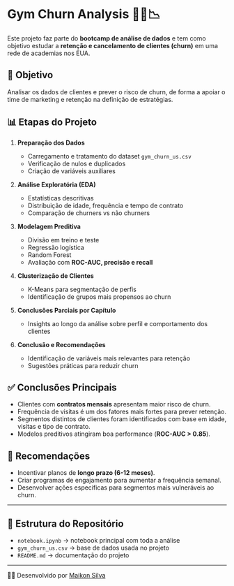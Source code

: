 # Gym Churn Analysis 🏋️‍♂️📉

Este projeto faz parte do **bootcamp de análise de dados** e tem como objetivo estudar a **retenção e cancelamento de clientes (churn)** em uma rede de academias nos EUA.

## 🎯 Objetivo
Analisar os dados de clientes e prever o risco de churn, de forma a apoiar o time de marketing e retenção na definição de estratégias.

## 📊 Etapas do Projeto
1. **Preparação dos Dados**  
   - Carregamento e tratamento do dataset `gym_churn_us.csv`  
   - Verificação de nulos e duplicados  
   - Criação de variáveis auxiliares  

2. **Análise Exploratória (EDA)**  
   - Estatísticas descritivas  
   - Distribuição de idade, frequência e tempo de contrato  
   - Comparação de churners vs não churners  

3. **Modelagem Preditiva**  
   - Divisão em treino e teste  
   - Regressão logística  
   - Random Forest  
   - Avaliação com **ROC-AUC, precisão e recall**  

4. **Clusterização de Clientes**  
   - K-Means para segmentação de perfis  
   - Identificação de grupos mais propensos ao churn  

5. **Conclusões Parciais por Capítulo**  
   - Insights ao longo da análise sobre perfil e comportamento dos clientes  

6. **Conclusão e Recomendações**  
   - Identificação de variáveis mais relevantes para retenção  
   - Sugestões práticas para reduzir churn  

## ✅ Conclusões Principais
- Clientes com **contratos mensais** apresentam maior risco de churn.  
- Frequência de visitas é um dos fatores mais fortes para prever retenção.  
- Segmentos distintos de clientes foram identificados com base em idade, visitas e tipo de contrato.  
- Modelos preditivos atingiram boa performance (**ROC-AUC > 0.85**).  

## 🚀 Recomendações
- Incentivar planos de **longo prazo (6-12 meses)**.  
- Criar programas de engajamento para aumentar a frequência semanal.  
- Desenvolver ações específicas para segmentos mais vulneráveis ao churn.  

---

## 📂 Estrutura do Repositório
- `notebook.ipynb` → notebook principal com toda a análise  
- `gym_churn_us.csv` → base de dados usada no projeto  
- `README.md` → documentação do projeto  

---

👨‍💻 Desenvolvido por [Maikon Silva](https://www.linkedin.com/in/maikon-silva-457b98181/)  
